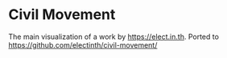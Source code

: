 # Civil Movement

The main visualization of a work by https://elect.in.th. Ported to https://github.com/electinth/civil-movement/ 
